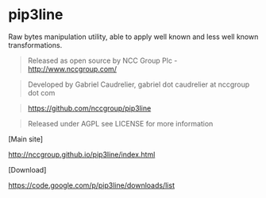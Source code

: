 pip3line
========

Raw bytes manipulation utility, able to apply well known and less well known transformations.

> Released as open source by NCC Group Plc - http://www.nccgroup.com/

> Developed by Gabriel Caudrelier, gabriel dot caudrelier at nccgroup dot com

> https://github.com/nccgroup/pip3line

> Released under AGPL see LICENSE for more information

[Main site]

http://nccgroup.github.io/pip3line/index.html

[Download]

https://code.google.com/p/pip3line/downloads/list





